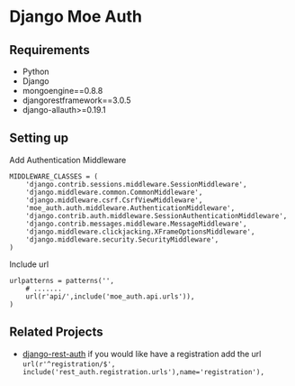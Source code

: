 # Django Moe Auth


## Requirements

* Python
* Django
* mongoengine==0.8.8
* djangorestframework==3.0.5
* django-allauth>=0.19.1

## Setting up
Add Authentication Middleware

    MIDDLEWARE_CLASSES = (
        'django.contrib.sessions.middleware.SessionMiddleware',
        'django.middleware.common.CommonMiddleware',
        'django.middleware.csrf.CsrfViewMiddleware',
        'moe_auth.auth.middleware.AuthenticationMiddleware',
        'django.contrib.auth.middleware.SessionAuthenticationMiddleware',
        'django.contrib.messages.middleware.MessageMiddleware',
        'django.middleware.clickjacking.XFrameOptionsMiddleware',
        'django.middleware.security.SecurityMiddleware',
    )
    
Include url

    urlpatterns = patterns('',
        # .......
        url(r'api/',include('moe_auth.api.urls')),
    )

## Related Projects

* [django-rest-auth](https://github.com/bung87/django-rest-auth) if you would like have a registration
  add the url `url(r'^registration/$', include('rest_auth.registration.urls'),name='registration'),`